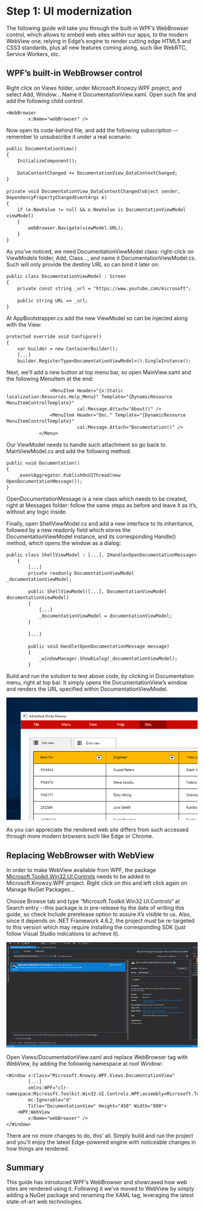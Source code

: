 Step 1: UI modernization
========================

The following guide will take you through the built-in WPF’s WebBrowser control,
which allows to embed web sites within our apps, to the modern WebView one,
relying in Edge’s engine to render cutting edge HTML5 and CSS3 standards, plus
all new features coming along, such like WebRTC, Service Workers, etc.

WPF’s built-in WebBrowser control
---------------------------------

Right click on Views folder, under Microsoft.Knowzy.WPF project, and select Add,
Window... Name it DocumentationView.xaml. Open such file and add the following
child control:

~~~~~~~~~~~~~~~~~~~~~~~~~~~~~~~~~~~~~~~~~~~~~~~~~~~~~~~~~~~~~~~~~~~~~~~~~~~~~~~~
<WebBrowser
        x:Name="webBrowser" />
~~~~~~~~~~~~~~~~~~~~~~~~~~~~~~~~~~~~~~~~~~~~~~~~~~~~~~~~~~~~~~~~~~~~~~~~~~~~~~~~

Now open its code-behind file, and add the following subscription --remember to
unsubscribe it under a real scenario:

~~~~~~~~~~~~~~~~~~~~~~~~~~~~~~~~~~~~~~~~~~~~~~~~~~~~~~~~~~~~~~~~~~~~~~~~~~~~~~~~
public DocumentationView()
{
    InitializeComponent();

    DataContextChanged += DocumentationView_DataContextChanged;
}

private void DocumentationView_DataContextChanged(object sender, DependencyPropertyChangedEventArgs e)
{
    if (e.NewValue != null && e.NewValue is DocumentationViewModel viewModel)
    {
        webBrowser.Navigate(viewModel.URL);
    }
}
~~~~~~~~~~~~~~~~~~~~~~~~~~~~~~~~~~~~~~~~~~~~~~~~~~~~~~~~~~~~~~~~~~~~~~~~~~~~~~~~

As you’ve noticed, we need DocumentationViewModel class: right-click on
ViewModels folder, Add, Class..., and name it DocumentationViewModel.cs. Such
will only provide the destiny URL so can bind it later on:

~~~~~~~~~~~~~~~~~~~~~~~~~~~~~~~~~~~~~~~~~~~~~~~~~~~~~~~~~~~~~~~~~~~~~~~~~~~~~~~~
public class DocumentationViewModel : Screen
{
    private const string _url = "https://www.youtube.com/microsoft";

    public string URL => _url;
}
~~~~~~~~~~~~~~~~~~~~~~~~~~~~~~~~~~~~~~~~~~~~~~~~~~~~~~~~~~~~~~~~~~~~~~~~~~~~~~~~

At AppBootstrapper.cs add the new ViewModel so can be injected along with the
View:

~~~~~~~~~~~~~~~~~~~~~~~~~~~~~~~~~~~~~~~~~~~~~~~~~~~~~~~~~~~~~~~~~~~~~~~~~~~~~~~~
protected override void Configure()
{
    var builder = new ContainerBuilder();
    [...]
    builder.RegisterType<DocumentationViewModel>().SingleInstance();
~~~~~~~~~~~~~~~~~~~~~~~~~~~~~~~~~~~~~~~~~~~~~~~~~~~~~~~~~~~~~~~~~~~~~~~~~~~~~~~~

Next, we’ll add a new button at top menu bar, so open MainView.xaml and the
following MenuItem at the end:

~~~~~~~~~~~~~~~~~~~~~~~~~~~~~~~~~~~~~~~~~~~~~~~~~~~~~~~~~~~~~~~~~~~~~~~~~~~~~~~~
                <MenuItem Header="{x:Static localization:Resources.Help_Menu}" Template="{DynamicResource MenuItemControlTemplate}"
                          cal:Message.Attach="About()" />
                <MenuItem Header="Doc." Template="{DynamicResource MenuItemControlTemplate}"
                          cal:Message.Attach="Documentation()" />
            </Menu>
~~~~~~~~~~~~~~~~~~~~~~~~~~~~~~~~~~~~~~~~~~~~~~~~~~~~~~~~~~~~~~~~~~~~~~~~~~~~~~~~

Our ViewModel needs to handle such attachment so go back to MainViewModel.cs and
add the following method:

~~~~~~~~~~~~~~~~~~~~~~~~~~~~~~~~~~~~~~~~~~~~~~~~~~~~~~~~~~~~~~~~~~~~~~~~~~~~~~~~
public void Documentation()
{
    _eventAggregator.PublishOnUIThread(new OpenDocumentationMessage());
}
~~~~~~~~~~~~~~~~~~~~~~~~~~~~~~~~~~~~~~~~~~~~~~~~~~~~~~~~~~~~~~~~~~~~~~~~~~~~~~~~

OpenDocumentationMessage is a new class which needs to be created, right at
Messages folder: follow the same steps as before and leave it as it’s, without
any logic inside.

Finally, open ShellViewModel.cs and add a new interface to its inheritance,
followed by a new readonly field which stores the DocumentationViewModel
instance, and its corresponding Handle() method, which opens the window as a
dialog:

~~~~~~~~~~~~~~~~~~~~~~~~~~~~~~~~~~~~~~~~~~~~~~~~~~~~~~~~~~~~~~~~~~~~~~~~~~~~~~~~
public class ShellViewModel : [...], IHandle<OpenDocumentationMessage>
    {
        [...]
        private readonly DocumentationViewModel _documentationViewModel;

        public ShellViewModel([...], DocumentationViewModel documentationViewModel)
        {
            [...]
            _documentationViewModel = documentationViewModel;
        }

        [...]

        public void Handle(OpenDocumentationMessage message)
        {
            _windowManager.ShowDialog(_documentationViewModel);
        }
~~~~~~~~~~~~~~~~~~~~~~~~~~~~~~~~~~~~~~~~~~~~~~~~~~~~~~~~~~~~~~~~~~~~~~~~~~~~~~~~

Build and run the solution to test above code, by clicking in Documentation
menu, right at top bar. It simply opens the DocumentationView’s window and
renders the URL specified within DocumentationViewModel.

![](../Media/Picture1.png)

As you can appreciate the rendered web site differs from such accessed through
more modern browsers such like Edge or Chrome.

Replacing WebBrowser with WebView
---------------------------------

In order to make WebView available from WPF, the package
[Microsoft.Toolkit.Win32.UI.Controls](https://www.nuget.org/packages/Microsoft.Toolkit.Win32.UI.Controls/)
needs to be added to Microsoft.Knowzy.WPF project. Right click on this and left
click again on Manage NuGet Packages...

Choose Browse tab and type “Microsoft.Toolkit.Win32.UI.Controls“ at Search entry
--this package is in pre-release by the date of writing this guide, so check
Include prerelease option to assure it’s visible to us. Also, since it depends
on .NET Framework 4.6.2, the project must be re-targeted to this version which
may require installing the corresponding SDK (just follow Visual Studio
indications to achieve it).

![](../Media/Picture2.png)

Open Views/DocumentationView.xaml and replace WebBrowser tag with WebView, by
adding the following namespace at root Window:

~~~~~~~~~~~~~~~~~~~~~~~~~~~~~~~~~~~~~~~~~~~~~~~~~~~~~~~~~~~~~~~~~~~~~~~~~~~~~~~~
<Window x:Class="Microsoft.Knowzy.WPF.Views.DocumentationView"
        [...]
        xmlns:WPF="clr-namespace:Microsoft.Toolkit.Win32.UI.Controls.WPF;assembly=Microsoft.Toolkit.Win32.UI.Controls"
        mc:Ignorable="d"
        Title="DocumentationView" Height="450" Width="800">
    <WPF:WebView
        x:Name="webBrowser" />
</Window>
~~~~~~~~~~~~~~~~~~~~~~~~~~~~~~~~~~~~~~~~~~~~~~~~~~~~~~~~~~~~~~~~~~~~~~~~~~~~~~~~

There are no more changes to do, this’ all. Simply build and run the project and
you’ll enjoy the latest Edge-powered engine with noticeable changes in how
things are rendered.

Summary
-------

This guide has introduced WPF’s WebBrowser and showcased how web sites are
rendered using it. Following it we’ve moved to WebView by simply adding a NuGet
package and renaming the XAML tag, leveraging the latest state-of-art web
technologies.
